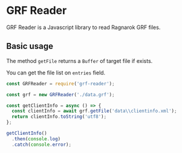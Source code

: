 # GRF Reader
GRF Reader is a Javascript library to read Ragnarok GRF files.

## Basic usage
The method `getFile` returns a `Buffer` of target file if exists.

You can get the file list on `entries` field.

```js
const GRFReader = require('grf-reader');

const grf = new GRFReader('./data.grf');

const getClientInfo = async () => {
  const clientInfo = await grf.getFile('data\\clientinfo.xml');
  return clientInfo.toString('utf8');
};

getClientInfo()
  .then(console.log)
  .catch(console.error);
```

